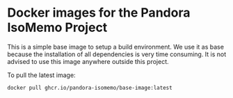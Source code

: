 # Docker images for the Pandora IsoMemo Project

This is a simple base image to setup a build environment. We use it as base
because the installation of all dependencies is very time consuming. It is not
advised to use this image anywhere outside this project. 

To pull the latest image:

```
docker pull ghcr.io/pandora-isomemo/base-image:latest
```

